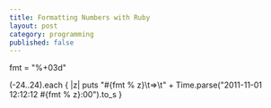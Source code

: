 ```yaml
---
title: Formatting Numbers with Ruby
layout: post
category: programming
published: false
---
```

fmt = "%+03d"

(-24..24).each { |z| puts "#{fmt % z}\t=>\t" + Time.parse("2011-11-01 12:12:12 #{fmt % z}:00").to_s }

